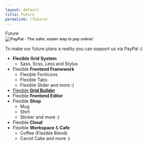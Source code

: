 ```yaml
---
layout: default
title: Future
permalink: /future/
---
```


<div class="dn-browser">
  <div class="dn-browser-header">
    <div class="dn-browser-button">
      <div class="wrap xl-auto">
        <div class="col"><div class="dn-browser-button__circle"></div></div>
        <div class="col"><div class="dn-browser-button__circle"></div></div>
        <div class="col"><div class="dn-browser-button__circle"></div></div>
      </div>
    </div>
    <div class="dn-style--title">
      Future
    </div>
    <a href="/" class="dn-logo"><img src="/img/flexiblegs-logo-white.png" alt=""></a>
  </div>
  <div class="dn-browser-body">
    <div class="dn-browser-body__item">
      <div class="dn-content">
        <form action="https://www.paypal.com/cgi-bin/webscr" method="post" target="_top">
          <input type="hidden" name="cmd" value="_s-xclick">
          <input type="hidden" name="hosted_button_id" value="NHEUHUB8863NS">
          <input type="image" src="/img/paypal-logo.svg" border="0" name="submit" alt="PayPal - The safer, easier way to pay online!">
          <img alt="" border="0" src="https://www.paypalobjects.com/tr_TR/i/scr/pixel.gif" width="1" height="1" alt="PayPal">
        </form>
        <p>To make our future plans a reality you can support us via PayPal :)</p>
        <ul>
          <li><b>Flexible Grid System</b>
            <ul>
              <li>Sass, Scss, Less and Stylus</li>
            </ul>
          </li>
          <li>Flexible <b>Frontend Framework</b>
            <ul>
              <li>Flexible Fonticons</li>
              <li>Flexible Tabs</li>
              <li>Flexible Slider and more :)</li>
            </ul>
          </li>
          <li><a href="https://github.com/flexiblegs/grid-builder">Flexible <b>Grid Builder</b></a></li>
          <li>Flexible <b>Frontend Editor</b></li>
          <li>Flexible <b>Shop</b>
            <ul>
              <li>Mug</li>
              <li>Shirt</li>
              <li>Sticker and more :)</li>
            </ul>
          </li>
          <li>Flexible <b>Cloud</b></li>
          <li>Flexible <b>Workspace</b> &amp; <b>Cafe</b>
            <ul>
              <li>Coffee (Flexible Blend)</li>
              <li>Carrot Cake and more :)</li>
            </ul>
          </li>
        </ul>
      </div>
    </div>
  </div>
</div>
